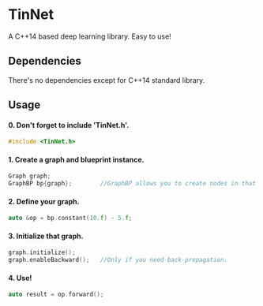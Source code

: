 # TinNet
A C++14 based deep learning library. Easy to use!

## Dependencies
There's no dependencies except for C++14 standard library.

## Usage
#### 0. Don't forget to include 'TinNet.h'.
```cpp
#include <TinNet.h>
```

#### 1. Create a graph and blueprint instance.
```cpp
Graph graph;
GraphBP bp{graph};        //GraphBP allows you to create nodes in that graph instance.
```

#### 2. Define your graph.
```cpp
auto &op = bp.constant(10.f) - 5.f;
```

#### 3. Initialize that graph.
```cpp
graph.initialize();
graph.enableBackward();   //Only if you need back-propagation.
```

#### 4. Use!
```cpp
auto result = op.forward();
```
